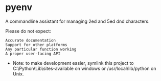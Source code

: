 # pyenv
A commandline assistant for managing 2ed and 5ed dnd characters. 

Please do not expect:

    Accurate documentation
    Support for other platforms
    Any particular function working
    A proper user-facing API

* Note: to make development easier, symlink this project to C:\Python\Lib\sites-available on windows or /usr/local/lib/python on Unix.
